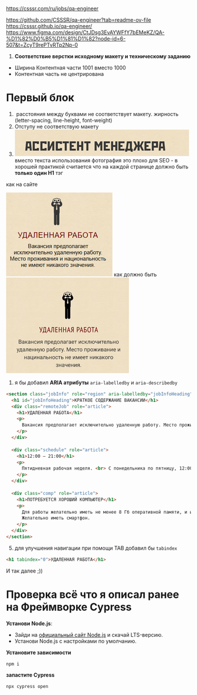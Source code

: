 https://csssr.com/ru/jobs/qa-engineer


https://github.com/CSSSR/qa-engineer?tab=readme-ov-file
https://csssr.github.io/qa-engineer/
https://www.figma.com/design/CtJDsg3EvAYWFfY7bEMeKZ/QA-%D1%82%D0%B5%D1%81%D1%82?node-id=6-507&t=ZcyT9rePTvRTp2Np-0




1. **Соответствие верстки исходному макету и техническому заданию**

- Ширина  Контентная части 1001 вместо 1000
- Контентная часть не центрирована
# Первый блок 
1)  расстояния между буквами не соответствует макету. жирность  (letter-spacing, line-height, font-weight)
2) Отступу не соответствую макету 
3) ![Alt text](img3.png)
вместо текста использования фотография  это плохо для SEO - в хорошей практикой считается что на каждой странице должно быть **только один  H1** тэг

как на сайте

![Alt text](img2.png)
как должно быть 
![Alt text](img1.png)

1) я бы добавил **ARIA атрибуты**  `aria-labelledby` и `aria-describedby`
```html
<section class="jobInfo" role="region" aria-labelledby="jobInfoHeading">
  <h1 id="jobInfoHeading">КРАТКОЕ СОДЕРЖАНИЕ ВАКАНСИИ</h1>
  <div class="remoteJob" role="article">
    <h1>УДАЛЕННАЯ РАБОТА</h1>
    <p>
      Вакансия предполагает исключительно удаленную работу. Место проживания и национальность не имеют никакого значения.
    </p>
  </div>

  <div class="schedule" role="article">
    <h1>12:00 — 21:00</h1>
    <p>
      Пятидневная рабочая неделя. <br> С понедельника по пятницу, 12:00 — 21:00 по московскому времени. Обратите внимание, что совмещать с другой работой не получится.
    </p>
  </div>

  <div class="comp" role="article">
    <h1>ПОТРЕБУЕТСЯ ХОРОШИЙ КОМПЬЮТЕР</h1>
    <p>
      Для работы желательно иметь не менее 8 Гб оперативной памяти, и интернет со скоростью не менее 10 МБит.<br>
      Желательно иметь смартфон.
    </p>
  </div>
</section>

```
5) для улучшения навигации при помощи TAB добавил бы  `tabindex`
```html
<h1 tabindex="0">УДАЛЕННАЯ РАБОТА</h1>
```


И так далее ;))
#  Проверка всё что я описал ранее на Фреймворке  Cypress

**Установи Node.js**:

- Зайди на [официальный сайт Node.js](https://nodejs.org/) и скачай LTS-версию.
- Установи Node.js с настройками по умолчанию.

**Установите зависимости**
```
npm i 
```

**запастите Cypress**
```js
npx cypress open
```
